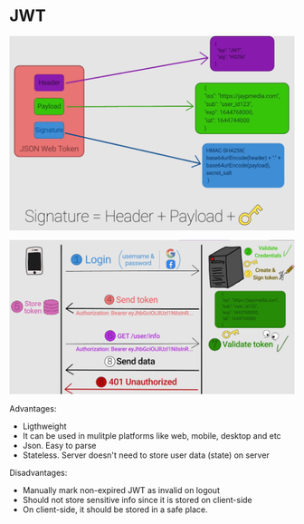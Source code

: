 # JWT

![JWT](./jwt/image-1.png)

![JWT flow](./jwt/image-2.png)

Advantages:
- Ligthweight
- It can be used in mulitple platforms like web, mobile, desktop and etc
- Json. Easy to parse
- Stateless. Server doesn't need to store user data (state) on server 

Disadvantages:
- Manually mark non-expired JWT as invalid on logout
- Should not store sensitive info since it is stored on client-side
- On client-side, it should be stored in a safe place.